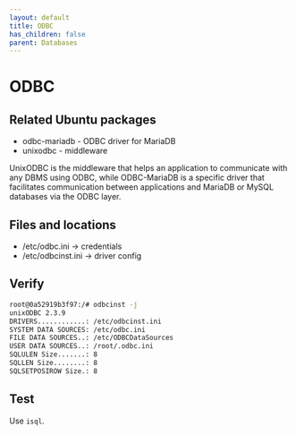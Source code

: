 ```yaml
---
layout: default
title: ODBC
has_children: false
parent: Databases
---
```


# ODBC

## Related Ubuntu packages

- odbc-mariadb - ODBC driver for MariaDB
- unixodbc - middleware

UnixODBC is the middleware that helps an application to communicate
with any DBMS using ODBC, while ODBC-MariaDB is a specific driver
that facilitates communication between applications and MariaDB
or MySQL databases via the ODBC layer.

## Files and locations

- /etc/odbc.ini -> credentials
- /etc/odbcinst.ini -> driver config

## Verify

```bash
root@0a52919b3f97:/# odbcinst -j
unixODBC 2.3.9
DRIVERS............: /etc/odbcinst.ini
SYSTEM DATA SOURCES: /etc/odbc.ini
FILE DATA SOURCES..: /etc/ODBCDataSources
USER DATA SOURCES..: /root/.odbc.ini
SQLULEN Size.......: 8
SQLLEN Size........: 8
SQLSETPOSIROW Size.: 8
```

## Test

Use `isql`.

